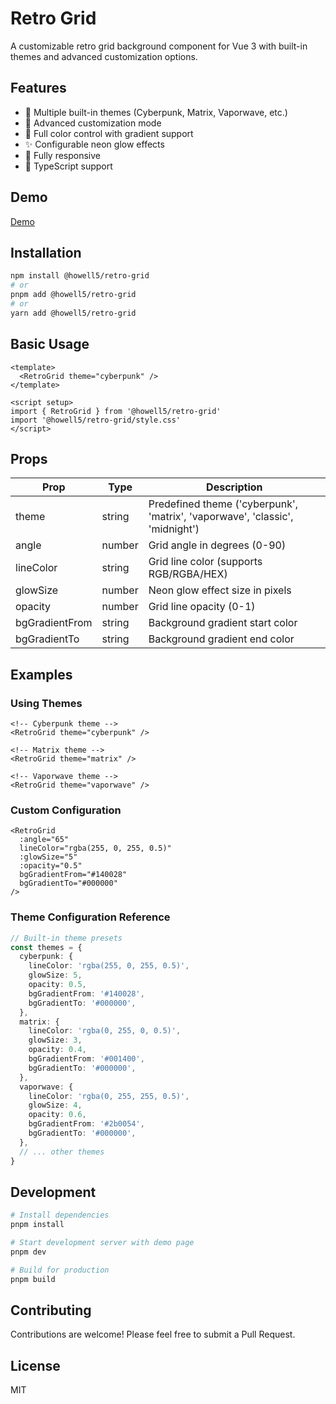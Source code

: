 # Retro Grid

A customizable retro grid background component for Vue 3 with built-in themes and advanced customization options.

## Features

- 🎨 Multiple built-in themes (Cyberpunk, Matrix, Vaporwave, etc.)
- 🎯 Advanced customization mode
- 🌈 Full color control with gradient support
- ✨ Configurable neon glow effects
- 📱 Fully responsive
- 🔧 TypeScript support

## Demo

[Demo](https://howell5.github.io/retro-grid/)

## Installation

```bash
npm install @howell5/retro-grid
# or
pnpm add @howell5/retro-grid
# or
yarn add @howell5/retro-grid
```

## Basic Usage

```vue
<template>
  <RetroGrid theme="cyberpunk" />
</template>

<script setup>
import { RetroGrid } from '@howell5/retro-grid'
import '@howell5/retro-grid/style.css'
</script>
```

## Props

| Prop           | Type   | Description                                                                  |
| -------------- | ------ | ---------------------------------------------------------------------------- |
| theme          | string | Predefined theme ('cyberpunk', 'matrix', 'vaporwave', 'classic', 'midnight') |
| angle          | number | Grid angle in degrees (0-90)                                                 |
| lineColor      | string | Grid line color (supports RGB/RGBA/HEX)                                      |
| glowSize       | number | Neon glow effect size in pixels                                              |
| opacity        | number | Grid line opacity (0-1)                                                      |
| bgGradientFrom | string | Background gradient start color                                              |
| bgGradientTo   | string | Background gradient end color                                                |

## Examples

### Using Themes

```vue
<!-- Cyberpunk theme -->
<RetroGrid theme="cyberpunk" />

<!-- Matrix theme -->
<RetroGrid theme="matrix" />

<!-- Vaporwave theme -->
<RetroGrid theme="vaporwave" />
```

### Custom Configuration

```vue
<RetroGrid
  :angle="65"
  lineColor="rgba(255, 0, 255, 0.5)"
  :glowSize="5"
  :opacity="0.5"
  bgGradientFrom="#140028"
  bgGradientTo="#000000"
/>
```

### Theme Configuration Reference

```typescript
// Built-in theme presets
const themes = {
  cyberpunk: {
    lineColor: 'rgba(255, 0, 255, 0.5)',
    glowSize: 5,
    opacity: 0.5,
    bgGradientFrom: '#140028',
    bgGradientTo: '#000000',
  },
  matrix: {
    lineColor: 'rgba(0, 255, 0, 0.5)',
    glowSize: 3,
    opacity: 0.4,
    bgGradientFrom: '#001400',
    bgGradientTo: '#000000',
  },
  vaporwave: {
    lineColor: 'rgba(0, 255, 255, 0.5)',
    glowSize: 4,
    opacity: 0.6,
    bgGradientFrom: '#2b0054',
    bgGradientTo: '#000000',
  },
  // ... other themes
}
```

## Development

```bash
# Install dependencies
pnpm install

# Start development server with demo page
pnpm dev

# Build for production
pnpm build
```

## Contributing

Contributions are welcome! Please feel free to submit a Pull Request.

## License

MIT
